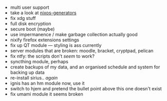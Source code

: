 - multi user support
- take a look at [nixos-generators](https://github.com/nix-community/nixos-generators)
- fix xdg stuff
- full disk encryption
- secure boot (maybe)
- use impermanence / make garbage collection actually good
- nixify firefox extensions settings
- fix up QT module — styling is ass currently
- server modules that are broken: moodle, bracket, cryptpad, pelican
- fix ntfy: the scripts don't *seem* to work?
- syncthing module, perhaps
- create backups of my data, and an organised schedule and system for backing up data
- re-install sirius.. *again*
- ignis has an hm module now, use it
- switch to hjem and pretend the bullet point above this one doesn't exist
- fix umami module it seems broken